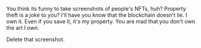 You think its funny to take screenshots of people's NFTs, huh?
Property theft is a joke to you? I'll have you know that the blockchain doesn't lie.
I own it. Even if you save it, it's my property.
You are mad that you don't own the art I own.

Delete that screenshot.

<!---
CraftMaster07/CraftMaster07 is a ✨ special ✨ repository because its `README.md` (this file) appears on your GitHub profile.
You can click the Preview link to take a look at your changes.
--->
